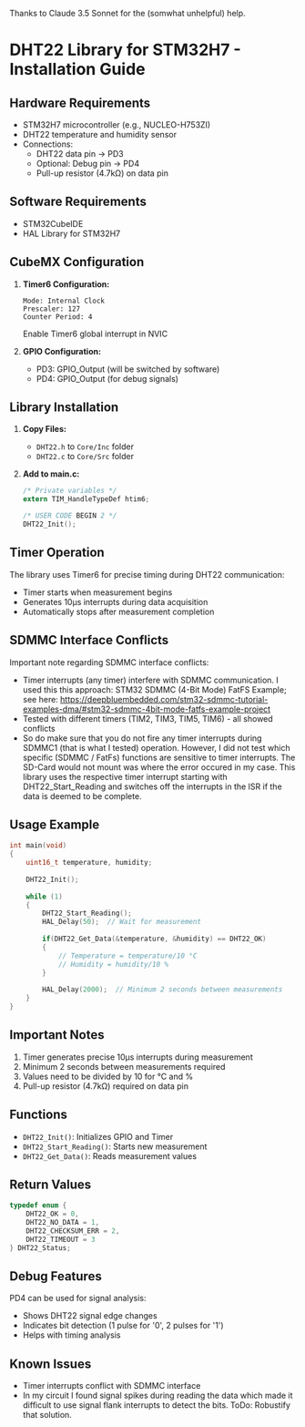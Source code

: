 Thanks to Claude 3.5 Sonnet for the (somwhat unhelpful) help.

# DHT22 Library for STM32H7 - Installation Guide

## Hardware Requirements
- STM32H7 microcontroller (e.g., NUCLEO-H753ZI)
- DHT22 temperature and humidity sensor
- Connections:
  - DHT22 data pin → PD3
  - Optional: Debug pin → PD4
  - Pull-up resistor (4.7kΩ) on data pin

## Software Requirements
- STM32CubeIDE
- HAL Library for STM32H7

## CubeMX Configuration

1. **Timer6 Configuration:**
   ```
   Mode: Internal Clock
   Prescaler: 127
   Counter Period: 4
   ```
   Enable Timer6 global interrupt in NVIC

2. **GPIO Configuration:**
   - PD3: GPIO_Output (will be switched by software)
   - PD4: GPIO_Output (for debug signals)

## Library Installation

1. **Copy Files:**
   - `DHT22.h` to `Core/Inc` folder
   - `DHT22.c` to `Core/Src` folder

2. **Add to main.c:**
   ```c
   /* Private variables */
   extern TIM_HandleTypeDef htim6;

   /* USER CODE BEGIN 2 */
   DHT22_Init();
   ```

## Timer Operation

The library uses Timer6 for precise timing during DHT22 communication:
- Timer starts when measurement begins
- Generates 10µs interrupts during data acquisition
- Automatically stops after measurement completion

## SDMMC Interface Conflicts

Important note regarding SDMMC interface conflicts:
- Timer interrupts (any timer) interfere with SDMMC communication. I used this this approach: STM32 SDMMC (4-Bit Mode) FatFS Example; see here:
https://deepbluembedded.com/stm32-sdmmc-tutorial-examples-dma/#stm32-sdmmc-4bit-mode-fatfs-example-project
- Tested with different timers (TIM2, TIM3, TIM5, TIM6) - all showed conflicts
- So do make sure that you do not fire any timer interrupts during SDMMC1 (that is what I tested) operation. However, I did not test which specific (SDMMC / FatFs) functions are sensitive to timer interrupts. The SD-Card would not mount was where the error occured in my case. This library uses the respective timer interrupt starting with DHT22_Start_Reading and switches off the interrupts in the ISR if the data is deemed to be complete.

## Usage Example

```c
int main(void)
{
    uint16_t temperature, humidity;
    
    DHT22_Init();
    
    while (1)
    {
        DHT22_Start_Reading();
        HAL_Delay(50);  // Wait for measurement
        
        if(DHT22_Get_Data(&temperature, &humidity) == DHT22_OK)
        {
            // Temperature = temperature/10 °C
            // Humidity = humidity/10 %
        }
        
        HAL_Delay(2000);  // Minimum 2 seconds between measurements
    }
}
```

## Important Notes

1. Timer generates precise 10µs interrupts during measurement
2. Minimum 2 seconds between measurements required
3. Values need to be divided by 10 for °C and %
4. Pull-up resistor (4.7kΩ) required on data pin

## Functions

- `DHT22_Init()`: Initializes GPIO and Timer
- `DHT22_Start_Reading()`: Starts new measurement
- `DHT22_Get_Data()`: Reads measurement values

## Return Values

```c
typedef enum {
    DHT22_OK = 0,
    DHT22_NO_DATA = 1,
    DHT22_CHECKSUM_ERR = 2,
    DHT22_TIMEOUT = 3
} DHT22_Status;
```

## Debug Features
PD4 can be used for signal analysis:
- Shows DHT22 signal edge changes
- Indicates bit detection (1 pulse for '0', 2 pulses for '1')
- Helps with timing analysis

## Known Issues
- Timer interrupts conflict with SDMMC interface
- In my circuit I found signal spikes during reading the data which made it difficult to use signal flank interrupts to detect the bits. ToDo: Robustify that solution.
